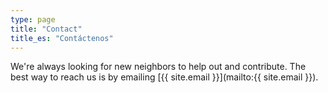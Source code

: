 ```yaml
---
type: page
title: "Contact"
title_es: "Contáctenos"
---
```


We're always looking for new neighbors to help out and contribute. The best way to reach us is by emailing [{{ site.email }}](mailto:{{ site.email }}).
